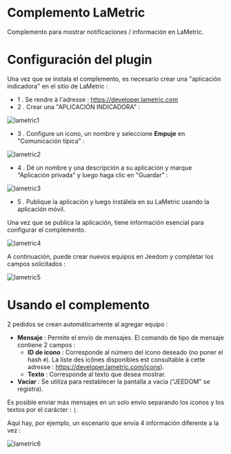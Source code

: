 # Complemento LaMetric

Complemento para mostrar notificaciones / información en LaMetric.

# Configuración del plugin

Una vez que se instala el complemento, es necesario crear una "aplicación indicadora" en el sitio de LaMetric :

-   1 \. Se rendre à l'adresse : <https://developer.lametric.com>
-   2 \. Crear una "APLICACIÓN INDICADORA" :

![lametric1](../images/lametric1.png)

-   3 \. Configure un icono, un nombre y seleccione **Empuje** en "Comunicación típica" :

![lametric2](../images/lametric2.png)

-   4 \. Dé un nombre y una descripción a su aplicación y marque "Aplicación privada" y luego haga clic en "Guardar" :

![lametric3](../images/lametric3.png)

-   5 \. Publique la aplicación y luego instálela en su LaMetric usando la aplicación móvil.

Una vez que se publica la aplicación, tiene información esencial para configurar el complemento.

![lametric4](../images/lametric4.png)

A continuación, puede crear nuevos equipos en Jeedom y completar los campos solicitados :

![lametric5](../images/lametric5.png)

# Usando el complemento

2 pedidos se crean automáticamente al agregar equipo :

-   **Mensaje** : Permite el envío de mensajes. El comando de tipo de mensaje contiene 2 campos :
    - **ID de icono** : Corresponde al número del icono deseado (no poner el hash ``#``). La liste des icônes disponibles est consultable à cette adresse : <https://developer.lametric.com/icons>).
    - **Texto** : Corresponde al texto que desea mostrar.
-   **Vaciar** : Se utiliza para restablecer la pantalla a vacía ("JEEDOM" se registra).

Es posible enviar más mensajes en un solo envío separando los iconos y los textos por el carácter : ``|``.

Aquí hay, por ejemplo, un escenario que envía 4 información diferente a la vez :

![lametric6](../images/lametric6.png)
